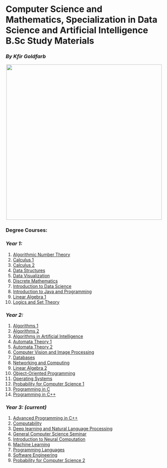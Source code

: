 # Computer Science and Mathematics, Specialization in Data Science and Artificial Intelligence B.Sc Study Materials
### <i>By Kfir Goldfarb</i>
<div align="center" style="text-align:center">
	<a href="https://www.ariel.ac.il/wp/">
		<img src="https://github.com/kggold4/computer-science-b.a-materials/blob/main/images/Ariel_U_logo2.jpg" height="auto" width="500px">
	</a>
</div>

### Degree Courses:
### <i>Year 1:</i>

1. [Algorithmic Number Theory](year%201/Algorithmic%20Number%20theory)
1. [Calculus 1](year%201/Calculus%201)
1. [Calculus 2](year%201/Calculus%202)
1. [Data Structures](year%201/Data%20Structures)
1. [Data Visualization](https://github.com/kggold4/computer-science-B.Sc-materials/tree/main/year%201/Data%20visualization)
1. [Discrete Mathematics](https://github.com/kggold4/computer-science-B.Sc-materials/tree/main/year%201/Discrete%20mathematics)
1. [Introduction to Data Science](year%201/Introduction%20to%20Data%20Science)
1. [Introduction to Java and Programming](year%201/Introduction%20to%20Java%20and%20Programming)
1. [Linear Algebra 1](year%201/Linear%20Algebra%201)
1. [Logics and Set Theory](https://github.com/kggold4/computer-science-B.Sc-materials/tree/main/year%201/Logics%20and%20Set%20theory)

### <i>Year 2:</i>

1. [Algorithms 1](year%202/Algorithms%201)
1. [Algorithms 2](year%202/Algorithms%202)
1. [Algorithms in Artificial Intelligence](year%202/Algorithms%20in%20Artificial%20Intelligence)   
1. [Automata Theory 1](https://github.com/kggold4/computer-science-B.Sc-materials/tree/main/year%202/Automata%20theory%201)
1. [Automata Theory 2](year%202/Automata%20Theory%202)
1. [Computer Vision and Image Processing](year%202/Computer%20Vision%20and%20Image%20Processing)
1. [Databases](year%202/Databases)
1. [Networking and Computing](year%202/Networking%20and%20Computing)
1. [Linear Algebra 2](year%202/Linear%20algebra%202)
1. [Object-Oriented Programming](year%202/Object-Oriented%20Programming)
1. [Operating Systems](year%202/Operating%20Systems)
1. [Probability for Computer Science 1](year%202/Probability%20for%20CS%201)
1. [Programming in C](year%202/Systems%20Programming%201)
1. [Programming in C++](year%202/Systems%20Programming%202)

### <i>Year 3: (current)</i>

1. [Advanced Programming in C++](year%203/Advanced%20Programming)
1. [Computability](year%203/Computability)
1. [Deep learning and Natural Language Processing](https://github.com/kggold4/computer-science-B.Sc-materials/tree/main/year%203/Deep%20learning%20and%20Natural%20Language%20Processing)
1. [General Computer Science Seminar](year%203/General%20Computer%20Science%20Seminar)
1. [Introduction to Neural Computation](year%203/Introduction%20to%20Neural%20Computation)
1. [Machine Learning](year%203/Machine%20Learning)
1. [Programming Languages](year%203/Programming%20Languages)
1. [Software Engineering](year%203/Software%20Engineering)
1. [Probability for Computer Science 2](year%203/Probability%20for%20CS%202)
